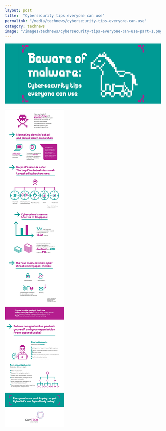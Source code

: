 ```yaml
---
layout: post
title:  "Cybersecurity tips everyone can use"
permalink: "/media/technews/cybersecurity-tips-everyone-can-use"
category: technews
image: "/images/technews/cybersecurity-tips-everyone-can-use-part-1.png"
---
```


![cybersecurity tips everyone can use](/images/technews/cybersecurity-tips-everyone-can-use-part-1.png)

![cybersecurity tips everyone can use](/images/technews/cybersecurity-tips-everyone-can-use-part-2.png)
